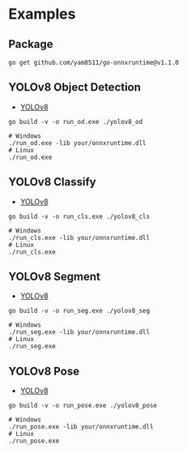 # Examples

## Package

```shell
go get github.com/yam8511/go-onnxruntime@v1.1.0
```

## YOLOv8 Object Detection

- [YOLOv8](https://docs.ultralytics.com/tasks/detect/)

```shell
go build -v -o run_od.exe ./yolov8_od

# Windows
./run_od.exe -lib your/onnxruntime.dll
# Linux
./run_od.exe
```

## YOLOv8 Classify

- [YOLOv8](https://docs.ultralytics.com/tasks/classify/)

```shell
go build -v -o run_cls.exe ./yolov8_cls

# Windows
./run_cls.exe -lib your/onnxruntime.dll
# Linux
./run_cls.exe
```

## YOLOv8 Segment

- [YOLOv8](https://docs.ultralytics.com/tasks/segment/)

```shell
go build -v -o run_seg.exe ./yolov8_seg

# Windows
./run_seg.exe -lib your/onnxruntime.dll
# Linux
./run_seg.exe
```

## YOLOv8 Pose

- [YOLOv8](https://docs.ultralytics.com/tasks/pose/)

```shell
go build -v -o run_pose.exe ./yolov8_pose

# Windows
./run_pose.exe -lib your/onnxruntime.dll
# Linux
./run_pose.exe
```
